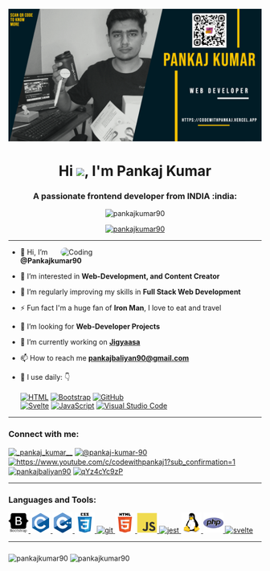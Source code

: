 ![](./preview.webp)
<h1 align="center">Hi <img src="https://raw.githubusercontent.com/MartinHeinz/MartinHeinz/master/wave.gif" height = "40px">, I'm Pankaj Kumar</h1>
<h3 align="center">A passionate frontend developer from INDIA :india:</h3>

<p align="center"> <img src="https://komarev.com/ghpvc/?username=pankajkumar90&label=Profile%20views&color=0e75b6&style=flat" alt="pankajkumar90" /> </p>

<p align="center"> <a href="https://github.com/ryo-ma/github-profile-trophy"><img src="https://github-profile-trophy.vercel.app/?username=pankajkumar90&theme=chalk&row=1&margin-w=15&margin-h=15" alt="pankajkumar90" /></a> </p>

<hr>

<p><a target="_blank" rel="noopener noreferrer" href="#"><img style="border-radius:80px" align="right" alt="Coding" width="400" src="https://i.gifer.com/embedded/download/5eKX.gif" data-canonical-src="https://cdn.dribbble.com/users/2646423/screenshots/5507196/computer.gif" style="max-width: 100%;"></a></p>

- 👋 Hi, I’m **@Pankajkumar90**

- 👀 I’m interested in **Web-Development, and Content Creator**

- 🌱 I’m regularly improving my skills in **Full Stack Web Development**

- ⚡ Fun fact I'm a huge fan of **Iron Man**, I love to eat and travel

- 💞️ I’m looking for **Web-Developer Projects**

- 🔭 I’m currently working on **[Jigyaasa](https://www.jigyaasa.info)**

- 📫 How to reach me **pankajbaliyan90@gmail.com**
  <li><g-emoji class="g-emoji" alias="rocket" fallback-src="https://github.githubassets.com/images/icons/emoji/unicode/1f680.png">🚀</g-emoji> I use daily: 👇 <br><br>
  <div ><a target="_blank" rel="noopener noreferrer" href="https://html.com"><img src="https://img.shields.io/badge/HTML5-E34F26?style=for-the-badge&logo=html5&logoColor=white" alt="HTML" style="max-width:100%;height:40px;width:130px;"></a> <a target="_blank" rel="noopener noreferrer" href="https://getbootstrap.com"><img src="https://img.shields.io/badge/Bootstrap-563D7C?style=for-the-badge&logo=bootstrap&logoColor=white" alt="Bootstrap" style="max-width:100%;height:40px;width:160px;"></a> <a target="_blank" rel="noopener noreferrer" href="https://github.com"><img src="https://img.shields.io/badge/GitHub-100000?style=for-the-abadge&logo=github&logoColor=white" alt="GitHub" style="max-width:100%;height:40px;width:130px;"></a><br><a target="_blank" rel="noopener noreferrer" href="https://svelte.dev"><img src="https://img.shields.io/badge/Svelte-4A4A55?style=for-the-badge&logo=svelte&logoColor=FF3E00" alt="Svelte" style="max-width:100%;height:40px;width:130px;"></a>
    <a target="_blank" rel="noopener noreferrer" href="https://www.javascript.com"><img src="https://img.shields.io/badge/JavaScript-323330?style=for-the-badge&logo=javascript&logoColor=F7DF1E" alt="JavaScript" style="max-width:100%;height:40px;width:160px;"></a>  <a target="_blank" rel="noopener noreferrer" href="https://code.visualstudio.com"><img src="https://img.shields.io/badge/Visual_Studio_Code-0078D4?style=for-the-badge&logo=visual%20studio%20code&logoColor=white" alt="Visual Studio Code" style="max-width:100%;height:40px;width:160px;"></a>
  </div>
</li>

<hr>

<h3 align="left">Connect with me:</h3>
<p align="left">
<a href="https://twitter.com/_pankaj_kumar__" target="blank"><img align="center" src="https://raw.githubusercontent.com/rahuldkjain/github-profile-readme-generator/master/src/images/icons/Social/twitter.svg" alt="_pankaj_kumar__" height="30" width="40" /></a>
<a href="https://linkedin.com/in/pankaj-kumar-90" target="blank"><img align="center" src="https://raw.githubusercontent.com/rahuldkjain/github-profile-readme-generator/master/src/images/icons/Social/linked-in-alt.svg" alt="@pankaj-kumar-90" height="30" width="40" /></a>
<a href="https://www.youtube.com/c/codewithpankaj1?sub_confirmation=1" target="blank"><img align="center" src="https://raw.githubusercontent.com/rahuldkjain/github-profile-readme-generator/master/src/images/icons/Social/youtube.svg" alt="https://www.youtube.com/c/codewithpankaj1?sub_confirmation=1" height="30" width="40" /></a>
<a href="https://www.hackerrank.com/pankajbaliyan90" target="blank"><img align="center" src="https://img.shields.io/badge/-Hackerrank-2EC866?style=for-the-badge&logo=HackerRank&logoColor=white" alt="pankajbaliyan90" height="30" width="100" /></a>
<a href="https://discord.gg/qYz4cYc9zP" target="blank"><img align="center" src="https://img.shields.io/badge/Discord-5865F2?style=for-the-badge&logo=discord&logoColor=white" alt="qYz4cYc9zP" height="30" width="100" /></a>
</p>

<hr>

<h3 align="left">Languages and Tools:</h3>
<p align="left"> <a href="https://getbootstrap.com" target="_blank" rel="noreferrer"> <img src="https://raw.githubusercontent.com/devicons/devicon/master/icons/bootstrap/bootstrap-plain-wordmark.svg" alt="bootstrap" width="40" height="40"/> </a> <a href="https://www.cprogramming.com/" target="_blank" rel="noreferrer"> <img src="https://raw.githubusercontent.com/devicons/devicon/master/icons/c/c-original.svg" alt="c" width="40" height="40"/> </a> <a href="https://www.w3schools.com/cpp/" target="_blank" rel="noreferrer"> <img src="https://raw.githubusercontent.com/devicons/devicon/master/icons/cplusplus/cplusplus-original.svg" alt="cplusplus" width="40" height="40"/> </a> <a href="https://www.w3schools.com/css/" target="_blank" rel="noreferrer"> <img src="https://raw.githubusercontent.com/devicons/devicon/master/icons/css3/css3-original-wordmark.svg" alt="css3" width="40" height="40"/> </a> <a href="https://git-scm.com/" target="_blank" rel="noreferrer"> <img src="https://www.vectorlogo.zone/logos/git-scm/git-scm-icon.svg" alt="git" width="40" height="40"/> </a> <a href="https://www.w3.org/html/" target="_blank" rel="noreferrer"> <img src="https://raw.githubusercontent.com/devicons/devicon/master/icons/html5/html5-original-wordmark.svg" alt="html5" width="40" height="40"/> </a> <a href="https://developer.mozilla.org/en-US/docs/Web/JavaScript" target="_blank" rel="noreferrer"> <img src="https://raw.githubusercontent.com/devicons/devicon/master/icons/javascript/javascript-original.svg" alt="javascript" width="40" height="40"/> </a> <a href="https://jestjs.io" target="_blank" rel="noreferrer"> <img src="https://www.vectorlogo.zone/logos/jestjsio/jestjsio-icon.svg" alt="jest" width="40" height="40"/> </a> <a href="https://www.linux.org/" target="_blank" rel="noreferrer"> <img src="https://raw.githubusercontent.com/devicons/devicon/master/icons/linux/linux-original.svg" alt="linux" width="40" height="40"/> </a> <a href="https://www.php.net" target="_blank" rel="noreferrer"> <img src="https://raw.githubusercontent.com/devicons/devicon/master/icons/php/php-original.svg" alt="php" width="40" height="40"/> </a> <a href="https://svelte.dev" target="_blank" rel="noreferrer"> <img src="https://upload.wikimedia.org/wikipedia/commons/1/1b/Svelte_Logo.svg" alt="svelte" width="40" height="40"/> </a> </p>

<hr>

<img align="center" style="margin-top:10px" src="https://github-readme-stats.vercel.app/api/top-langs?username=pankajkumar90&show_icons=true&locale=en&layout=compact" alt="pankajkumar90" />

<img align="center" style="margin-top:10px" src="https://github-readme-stats.vercel.app/api?username=pankajkumar90&show_icons=true&locale=en" alt="pankajkumar90" />
